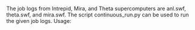 The job logs from Intrepid, Mira, and Theta supercomputers are anl.swf, theta.swf, and mira.swf.
The script continuous_run.py can be used to run the given job logs.
Usage:


